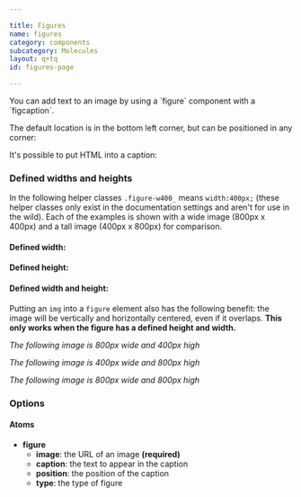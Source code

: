 ```yaml
---

title: Figures
name: figures
category: components
subcategory: Molecules
layout: q+tq
id: figures-page

---
```


<p class="lead">You can add text to an image by using a `figure` component with a `figcaption`.</p>

<script>
component("figure", { "image": "http://lorempixel.com/200/200/people/7", "caption": "Simple text caption"});
</script>

The default location is in the bottom left corner, but can be positioned in any corner:

<script>
component("figure", { "image": "http://lorempixel.com/200/200/people/1", "caption": "This is a caption", "position": "bottom-left"})
+component("figure", { "image": "http://lorempixel.com/200/200/people/2", "caption": "This is another caption", "position": "top-left"})
+component("figure", { "image": "http://lorempixel.com/200/200/people/3", "caption": "Here is yet another caption", "position": "top-right"})
+component("figure", { "image": "http://lorempixel.com/200/200/people/4", "caption": "Last caption, I promise", "position": "bottom-right"});
</script>

It's possible to put HTML into a caption:

<script>
component("figure", { "image": "http://lorempixel.com/600/400/people/5", "caption": "<h4>Look at this for a caption!</h4><p>Add in as much content as you want, being careful that the amount of content you add doesn't overwhelm the image.</p>"});
</script>

### Defined widths and heights

In the following helper classes `.figure-w400_` means `width:400px;` (these helper classes only exist in the documentation settings and aren't for use in the wild). Each of the examples is shown with a wide image (800px x 400px) and a tall image (400px x 800px) for comparison.

#### Defined width:

<script>
component("figure", { "type":"w400", "image": "http://lorempixel.com/800/400/people/5"});
</script>
<script>component("figure", { "type":"w400", "image": "http://lorempixel.com/400/800/people/6"});
</script>

#### Defined height:

<script>
component("figure", { "type":"h400", "image": "http://lorempixel.com/400/800/people/7"});
</script>
<script>
component("figure", { "type":"h400", "image": "http://lorempixel.com/800/400/people/8"});
</script>

#### Defined width and height:

Putting an `img` into a `figure` element also has the following benefit: the image will be vertically and horizontally centered, even if it overlaps. **This only works when the figure has a defined height and width.**

_The following image is 800px wide and 400px high_

<script>
component("figure", { "type":"w400 c-figure--h400", "image": "http://lorempixel.com/800/400/people/9"});
</script>

_The following image is 400px wide and 800px high_

<script>
component("figure", { "type":"w400 c-figure--h400", "image": "http://lorempixel.com/400/800/people/9"});
</script>

_The following image is 800px wide and 800px high_

<script>
component("figure", { "type":"w400 c-figure--h400", "image": "http://lorempixel.com/800/800/people/10"});
</script>


### Options

#### Atoms

* **figure**
  * **image**: the URL of an image **(required)**
  * **caption**: the text to appear in the caption
  * **position**: the position of the caption
  * **type**: the type of figure

